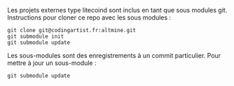 Les projets externes type litecoind sont inclus en tant que sous modules git.
Instructions pour cloner ce repo avec les sous modules :

    git clone git@codingartist.fr:altmine.git
    git submodule init
    git submodule update

Les sous-modules sont des enregistrements à un commit particulier.
Pour mettre à jour un sous-module :

    git submodule update
